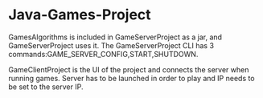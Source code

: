 # Java-Games-Project


GamesAlgorithms is included in GameServerProject as a jar, and GameServerProject uses it.
The GameServerProject CLI has 3 commands:GAME_SERVER_CONFIG,START,SHUTDOWN.

GameClientProject is the UI of the project and connects the server when running games.
Server has to be launched in order to play and IP needs to be set to the server IP.
